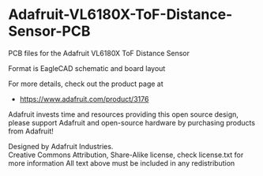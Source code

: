 # Adafruit-VL6180X-ToF-Distance-Sensor-PCB
PCB files for the Adafruit VL6180X ToF Distance Sensor

Format is EagleCAD schematic and board layout

For more details, check out the product page at

  * https://www.adafruit.com/product/3176

Adafruit invests time and resources providing this open source design, 
please support Adafruit and open-source hardware by purchasing 
products from Adafruit!

Designed by Adafruit Industries.  
Creative Commons Attribution, Share-Alike license, check license.txt for more information
All text above must be included in any redistribution